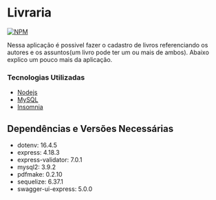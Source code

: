 # Livraria

[![NPM](https://img.shields.io/npm/l/react)](https://github.com/alexjuniorarruda/Accounts/blob/main/LICENSE)

 Nessa aplicação é possivel fazer o cadastro de livros referenciando os autores e os assuntos(um livro pode ter um ou mais de ambos). Abaixo explico um pouco mais da aplicação.

 ### Tecnologias Utilizadas
 
 * [Nodejs](https://nodejs.org/en)
 * [MySQL](https://www.mysql.com/)
 * [Insomnia](https://insomnia.rest/)

## Dependências e Versões Necessárias

 * dotenv: 16.4.5
 * express: 4.18.3
 * express-validator: 7.0.1
 * mysql2: 3.9.2
 * pdfmake: 0.2.10
 * sequelize: 6.37.1
 * swagger-ui-express: 5.0.0
